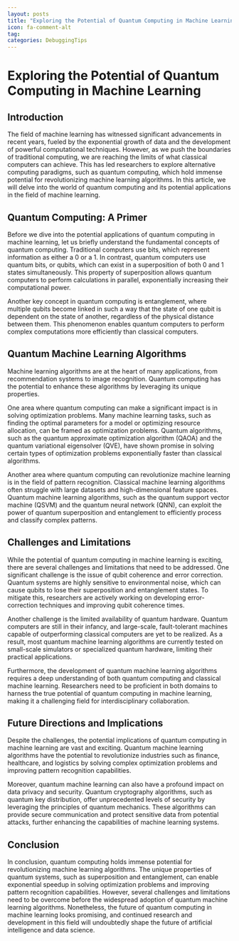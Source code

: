 ```yaml
---
layout: posts
title: "Exploring the Potential of Quantum Computing in Machine Learning"
icon: fa-comment-alt
tag:      
categories: DebuggingTips
---
```



# Exploring the Potential of Quantum Computing in Machine Learning

## Introduction

The field of machine learning has witnessed significant advancements in recent years, fueled by the exponential growth of data and the development of powerful computational techniques. However, as we push the boundaries of traditional computing, we are reaching the limits of what classical computers can achieve. This has led researchers to explore alternative computing paradigms, such as quantum computing, which hold immense potential for revolutionizing machine learning algorithms. In this article, we will delve into the world of quantum computing and its potential applications in the field of machine learning.

## Quantum Computing: A Primer

Before we dive into the potential applications of quantum computing in machine learning, let us briefly understand the fundamental concepts of quantum computing. Traditional computers use bits, which represent information as either a 0 or a 1. In contrast, quantum computers use quantum bits, or qubits, which can exist in a superposition of both 0 and 1 states simultaneously. This property of superposition allows quantum computers to perform calculations in parallel, exponentially increasing their computational power.

Another key concept in quantum computing is entanglement, where multiple qubits become linked in such a way that the state of one qubit is dependent on the state of another, regardless of the physical distance between them. This phenomenon enables quantum computers to perform complex computations more efficiently than classical computers.

## Quantum Machine Learning Algorithms

Machine learning algorithms are at the heart of many applications, from recommendation systems to image recognition. Quantum computing has the potential to enhance these algorithms by leveraging its unique properties.

One area where quantum computing can make a significant impact is in solving optimization problems. Many machine learning tasks, such as finding the optimal parameters for a model or optimizing resource allocation, can be framed as optimization problems. Quantum algorithms, such as the quantum approximate optimization algorithm (QAOA) and the quantum variational eigensolver (QVE), have shown promise in solving certain types of optimization problems exponentially faster than classical algorithms.

Another area where quantum computing can revolutionize machine learning is in the field of pattern recognition. Classical machine learning algorithms often struggle with large datasets and high-dimensional feature spaces. Quantum machine learning algorithms, such as the quantum support vector machine (QSVM) and the quantum neural network (QNN), can exploit the power of quantum superposition and entanglement to efficiently process and classify complex patterns.

## Challenges and Limitations

While the potential of quantum computing in machine learning is exciting, there are several challenges and limitations that need to be addressed. One significant challenge is the issue of qubit coherence and error correction. Quantum systems are highly sensitive to environmental noise, which can cause qubits to lose their superposition and entanglement states. To mitigate this, researchers are actively working on developing error-correction techniques and improving qubit coherence times.

Another challenge is the limited availability of quantum hardware. Quantum computers are still in their infancy, and large-scale, fault-tolerant machines capable of outperforming classical computers are yet to be realized. As a result, most quantum machine learning algorithms are currently tested on small-scale simulators or specialized quantum hardware, limiting their practical applications.

Furthermore, the development of quantum machine learning algorithms requires a deep understanding of both quantum computing and classical machine learning. Researchers need to be proficient in both domains to harness the true potential of quantum computing in machine learning, making it a challenging field for interdisciplinary collaboration.

## Future Directions and Implications

Despite the challenges, the potential implications of quantum computing in machine learning are vast and exciting. Quantum machine learning algorithms have the potential to revolutionize industries such as finance, healthcare, and logistics by solving complex optimization problems and improving pattern recognition capabilities.

Moreover, quantum machine learning can also have a profound impact on data privacy and security. Quantum cryptography algorithms, such as quantum key distribution, offer unprecedented levels of security by leveraging the principles of quantum mechanics. These algorithms can provide secure communication and protect sensitive data from potential attacks, further enhancing the capabilities of machine learning systems.

## Conclusion

In conclusion, quantum computing holds immense potential for revolutionizing machine learning algorithms. The unique properties of quantum systems, such as superposition and entanglement, can enable exponential speedup in solving optimization problems and improving pattern recognition capabilities. However, several challenges and limitations need to be overcome before the widespread adoption of quantum machine learning algorithms. Nonetheless, the future of quantum computing in machine learning looks promising, and continued research and development in this field will undoubtedly shape the future of artificial intelligence and data science.